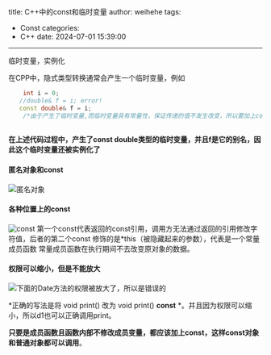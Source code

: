 title: C++中的const和临时变量
author: weihehe
tags:
  - Const
categories:
  - C++
date: 2024-07-01 15:39:00
---
临时变量，实例化
<!-- more -->
在CPP中，隐式类型转换通常会产生一个临时变量，例如

```C++
	int i = 0;
   //double& f = i; error!
   const double& f = i;
	/*由于产生了临时变量,而临时变量具有常量性，保证传递的值不发生改变，所以要加上const*/   
    
```
**在上述代码过程中，产生了const double类型的临时变量，并且f是它的别名，因此这个临时变量还被实例化了**

#### 匿名对象和const
![匿名对象](/images/Anonymous_object.png)

#### 各种位置上的const

![const](/images/const.png)
第一个const代表返回的const引用，调用方无法通过返回的引用修改字符值，后者的第二个const 修饰的是*this（被隐藏起来的参数），代表是一个常量成员函数 常量成员函数在执行期间不去改变原对象的数据。

#### 权限可以缩小，但是不能放大

![下面的Date方法的权限被放大了，所以是错误的](/images/limited.png)

*正确的写法是将 void print() 改为 void print() **const** *。并且因为权限可以缩小，所以d1也可以正确调用print。

**只要是成员函数且函数内部不修改成员变量，都应该加上const，这样const对象和普通对象都可以调用**。